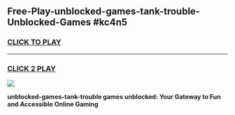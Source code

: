 
## Free-Play-unblocked-games-tank-trouble-Unblocked-Games #kc4n5
<h3>
<a href="https://news.freeplayer.one?title=unblocked-games-tank-trouble&ref=8M">CLICK TO PLAY</a></h3>
<hr>

<h3>
<a href="https://news.freeplayer.one?title=unblocked-games-tank-trouble&ref=8M">CLICK 2 PLAY</a>
  
</h3>

<a href="https://news.freeplayer.one?title=unblocked-games-tank-trouble&ref=8M"><img src="https://clearcache.store/games.png"></a>


**unblocked-games-tank-trouble games unblocked: Your Gateway to Fun and Accessible Online Gaming**
